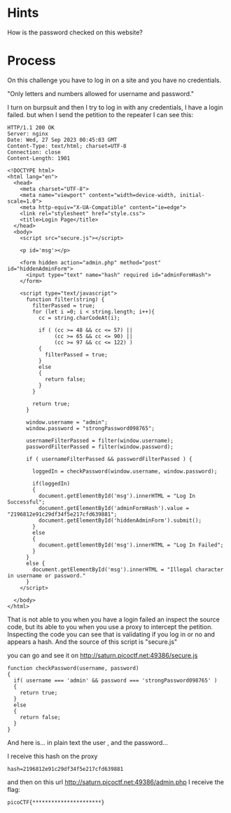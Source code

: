 
# Hints #

How is the password checked on this website?

# Process #
On this challenge you have to log in on a site and you have no credentials.

"Only letters and numbers allowed for username and password."

I turn on burpsuit and then I try to log in with any credentials, I have a login failed. but when I send the petition to the repeater I can see this:

```
HTTP/1.1 200 OK
Server: nginx
Date: Wed, 27 Sep 2023 00:45:03 GMT
Content-Type: text/html; charset=UTF-8
Connection: close
Content-Length: 1901

<!DOCTYPE html>
<html lang="en">
  <head>
    <meta charset="UTF-8">
    <meta name="viewport" content="width=device-width, initial-scale=1.0">
    <meta http-equiv="X-UA-Compatible" content="ie=edge">
    <link rel="stylesheet" href="style.css">
    <title>Login Page</title>
  </head>
  <body>
    <script src="secure.js"></script>
    
    <p id='msg'></p>
    
    <form hidden action="admin.php" method="post" id="hiddenAdminForm">
      <input type="text" name="hash" required id="adminFormHash">
    </form>
    
    <script type="text/javascript">
      function filter(string) {
        filterPassed = true;
        for (let i =0; i < string.length; i++){
          cc = string.charCodeAt(i);
          
          if ( (cc >= 48 && cc <= 57) ||
               (cc >= 65 && cc <= 90) ||
               (cc >= 97 && cc <= 122) )
          {
            filterPassed = true;     
          }
          else
          {
            return false;
          }
        }
        
        return true;
      }
    
      window.username = "admin";
      window.password = "strongPassword098765";
      
      usernameFilterPassed = filter(window.username);
      passwordFilterPassed = filter(window.password);
      
      if ( usernameFilterPassed && passwordFilterPassed ) {
      
        loggedIn = checkPassword(window.username, window.password);
        
        if(loggedIn)
        {
          document.getElementById('msg').innerHTML = "Log In Successful";
          document.getElementById('adminFormHash').value = "2196812e91c29df34f5e217cfd639881";
          document.getElementById('hiddenAdminForm').submit();
        }
        else
        {
          document.getElementById('msg').innerHTML = "Log In Failed";
        }
      }
      else {
        document.getElementById('msg').innerHTML = "Illegal character in username or password."
      }
    </script>
    
  </body>
</html>

```
That is not able to you when you have a login failed an inspect the source code, but its able to you when you use a proxy to intercept the petition. Inspecting the code you can see that is validating if you log in or no and appears a hash. And the source of this script is "secure.js"

you can go and see it on 
http://saturn.picoctf.net:49386/secure.js

```
function checkPassword(username, password)
{
  if( username === 'admin' && password === 'strongPassword098765' )
  {
    return true;
  }
  else
  {
    return false;
  }
}
```
And here is... in plain text the user , and the password... 

I receive this hash on the proxy
```
hash=2196812e91c29df34f5e217cfd639881
```
and then on this url
http://saturn.picoctf.net:49386/admin.php
I receive the flag:

`picoCTF{**********************}`
